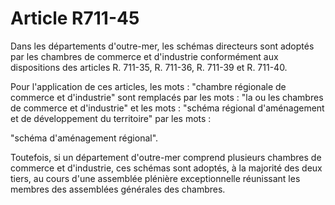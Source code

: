 # Article R711-45

Dans les départements d'outre-mer, les schémas directeurs sont adoptés par les chambres de commerce et d'industrie conformément aux dispositions des articles R. 711-35, R. 711-36, R. 711-39 et R. 711-40.

Pour l'application de ces articles, les mots : "chambre régionale de commerce et d'industrie" sont remplacés par les mots : "la ou les chambres de commerce et d'industrie" et les mots : "schéma régional d'aménagement et de développement du territoire" par les mots :

"schéma d'aménagement régional".

Toutefois, si un département d'outre-mer comprend plusieurs chambres de commerce et d'industrie, ces schémas sont adoptés, à la majorité des deux tiers, au cours d'une assemblée plénière exceptionnelle réunissant les membres des assemblées générales des chambres.
